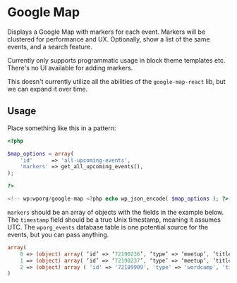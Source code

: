 # Google Map

Displays a Google Map with markers for each event. Markers will be clustered for performance and UX. Optionally, show a list of the same events, and a search feature.

Currently only supports programmatic usage in block theme templates etc. There's no UI available for adding markers.

This doesn't currently utilize all the abilities of the `google-map-react` lib, but we can expand it over time.


## Usage

Place something like this in a pattern:

```php
<?php

$map_options = array(
	'id'      => 'all-upcoming-events',
	'markers' => get_all_upcoming_events(),
);

?>

<!-- wp:wporg/google-map <?php echo wp_json_encode( $map_options ); ?> /-->
```

`markers` should be an array of objects with the fields in the example below. The `timestamp` field should be a true Unix timestamp, meaning it assumes UTC. The `wporg_events` database table is one potential source for the events, but you can pass anything.

```php
array(
	0 => (object) array( ‘id’ => ‘72190236’, ‘type’ => ‘meetup’, ‘title’ => ‘WordPress For Beginners – WPSyd’, ‘url’ => ‘https://www.meetup.com/wordpress-sydney/events/294365830’, ‘meetup’ => ‘WordPress Sydney’, ‘location’ => ‘Sydney, Australia’, ‘latitude’ => ‘-33.865295’, ‘longitude’ => ‘151.2053’, ‘tz_offset’ => ‘36000’, ‘timestamp’ => 1693209600 ),
	1 => (object) array( ‘id’ => ‘72190237’, ‘type’ => ‘meetup’, ‘title’ => ‘WordPress Help Desk’, ‘url’ => ‘https://www.meetup.com/wordpress-gwinnett/events/292032515’, ‘meetup’ => ‘WordPress Gwinnett’, ‘location’ => ‘online’, ‘latitude’ => ‘33.94’, ‘longitude’ => ‘-83.96’, ‘tz_offset’ => ‘-14400’, ‘timestamp’ => 1693260000 ),
	2 => (object) array ( 'id' => '72189909', 'type' => 'wordcamp', 'title' => 'WordCamp Jinja 2023', 'url' => 'https://jinja.wordcamp.org/2023/', 'meetup' => NULL, 'location' => 'Jinja City, Uganda', 'latitude' => '0.5862795', 'longitude' => '33.4589384', 'tz_offset' => '10800', 'timestamp' => 1693803600, ),
)
```
